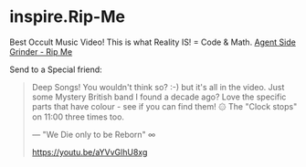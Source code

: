 # inspire.Rip-Me
Best Occult Music Video! This is what Reality IS! = Code &amp; Math. [Agent Side Grinder - Rip Me](https://youtu.be/aYVvGlhU8xg)

Send to a Special friend:
>Deep Songs! You wouldn't think so? :-) but it's all in the video. Just some Mystery British band I found a decade ago? Love the specific parts that have colour - see if you can find them! ۞
>The "Clock stops" on 11:00 three times too.
>
>— "We Die only to be Reborn" ∞
>
>https://youtu.be/aYVvGlhU8xg
